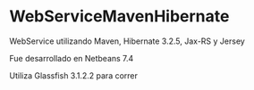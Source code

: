 # WebServiceMavenHibernate
WebService utilizando Maven, Hibernate 3.2.5, Jax-RS y Jersey

Fue desarrollado en Netbeans 7.4

Utiliza Glassfish 3.1.2.2 para correr
